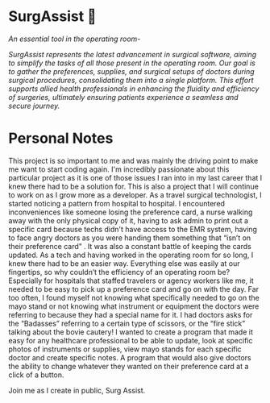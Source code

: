 # SurgAssist 💉
<i>
An essential tool in the operating room-<p>
SurgAssist represents the latest advancement in surgical software, aiming to simplify the tasks of all those present in the operating room. 
Our goal is to gather the preferences, supplies, and surgical setups of doctors during surgical procedures, consolidating them into a single platform. 
This effort supports allied health professionals in enhancing the fluidity and efficiency of surgeries, ultimately ensuring patients experience a seamless and secure journey.</i>

# Personal Notes
This project is so important to me and was mainly the driving point to make me want to start coding again. I'm incredibly passionate about this particular project as it is one of those issues I ran into in my last career that I knew there had to be a solution for. This is also a project that I will continue to work on as I grow more as a developer. As a travel surgical technologist, I started noticing a pattern from hospital to hospital. I encountered inconveniences like someone losing the preference card, a nurse walking away with the only physical copy of it, having to ask admin to print out a specific card because techs didn't have access to the EMR system, having to face angry doctors as you were handing them something that “isn’t on their preference card” . It was also a constant battle of keeping the cards updated. As a tech and having worked in the operating room for so long, I knew there had to be an easier way. Everything else was easily at our fingertips, so why couldn’t the efficiency of an operating room be? Especially for hospitals that staffed travelers or agency workers like me, it needed to be easy to pick up a preference card and go on with the day. Far too often, I found myself not knowing what specifically needed to go on the mayo stand or not knowing what instrument or equipment the doctors were referring to because they had a special name for it. I had doctors asks for the “Badasses” referring to a certain type of scissors, or the “fire stick” talking about the bovie cautery! I wanted to create a program that made it easy for any healthcare professional to be able to update, look at specific photos of instruments or supplies, view mayo stands for each specific doctor and create specific notes. A program that would also give doctors the ability to change whatever they wanted on their preference card at a click of a button. 

Join me as I create in public, Surg Assist. 

       
